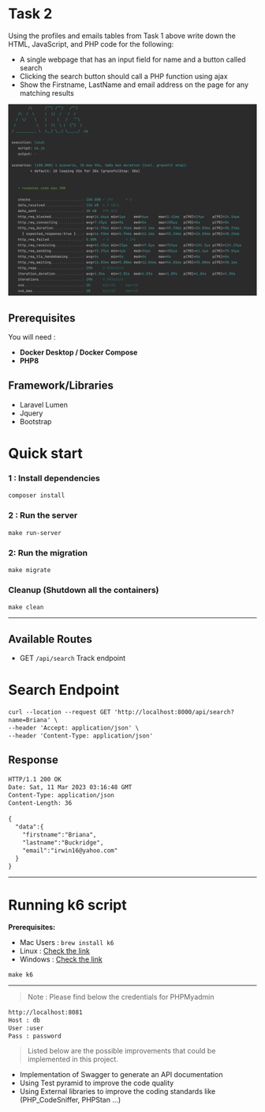 # Task 2

Using the profiles and emails tables from Task 1 above write down the HTML, JavaScript, and
PHP code for the following:

- A single webpage that has an input field for name and a button called search
- Clicking the search button should call a PHP function using ajax
- Show the Firstname, LastName and email address on the page for any matching results

![k6](k6.png)

## Prerequisites

You will need :

- **Docker Desktop / Docker Compose**
- **PHP8**

## Framework/Libraries
- Laravel Lumen
- Jquery
- Bootstrap

# Quick start

### 1 : Install dependencies

```shell
composer install
```

### 2 : Run the server

```shell
make run-server
```
### 2: Run the migration

```shell
make migrate
```

### Cleanup (Shutdown all the containers)
```shell
make clean
```

***

## Available Routes

- GET `/api/search`  Track endpoint

# Search Endpoint

```shell
curl --location --request GET 'http://localhost:8000/api/search?name=Briana' \
--header 'Accept: application/json' \
--header 'Content-Type: application/json'
```

## Response

```shell
HTTP/1.1 200 OK
Date: Sat, 11 Mar 2023 03:16:48 GMT
Content-Type: application/json
Content-Length: 36

{
  "data":{
    "firstname":"Briana",
    "lastname":"Buckridge",
    "email":"irwin16@yahoo.com"
  }
}
```

***

# Running k6 script
**Prerequisites:**
- Mac Users : `brew install k6`
- Linux : [Check the link](https://k6.io/docs/get-started/installation/#linux)
- Windows : [Check the link](https://k6.io/docs/get-started/installation/#windows)

```shell
make k6
```
***
> Note : Please find below the credentials for PHPMyadmin

```
http://localhost:8081
Host : db
User :user
Pass : password
```

> Listed below are the possible improvements that could be implemented in this project.

- Implementation of Swagger to generate an API documentation
- Using Test pyramid to improve the code quality 
- Using External libraries to improve the coding standards like (PHP_CodeSniffer, PHPStan ...)
